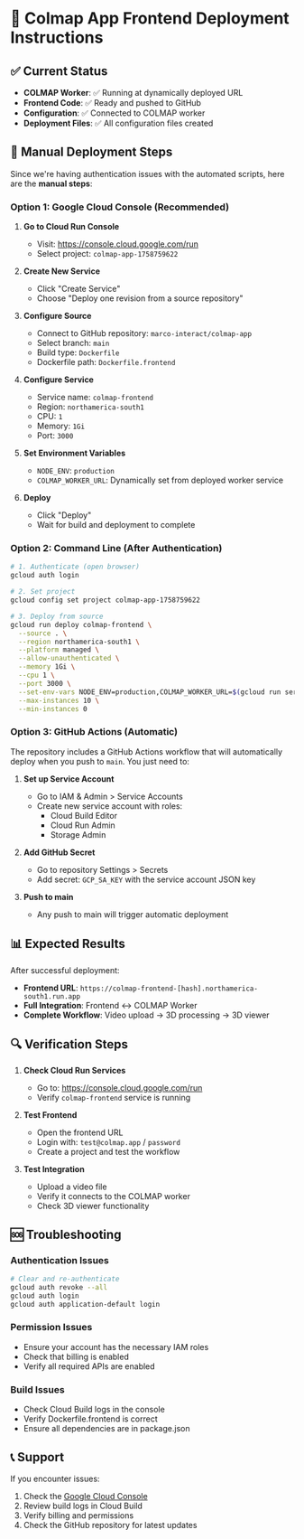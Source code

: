 # 🚀 Colmap App Frontend Deployment Instructions

## ✅ Current Status

- **COLMAP Worker**: ✅ Running at dynamically deployed URL
- **Frontend Code**: ✅ Ready and pushed to GitHub
- **Configuration**: ✅ Connected to COLMAP worker
- **Deployment Files**: ✅ All configuration files created

## 🔧 Manual Deployment Steps

Since we're having authentication issues with the automated scripts, here are the **manual steps**:

### Option 1: Google Cloud Console (Recommended)

1. **Go to Cloud Run Console**
   - Visit: https://console.cloud.google.com/run
   - Select project: `colmap-app-1758759622`

2. **Create New Service**
   - Click "Create Service"
   - Choose "Deploy one revision from a source repository"

3. **Configure Source**
   - Connect to GitHub repository: `marco-interact/colmap-app`
   - Select branch: `main`
   - Build type: `Dockerfile`
   - Dockerfile path: `Dockerfile.frontend`

4. **Configure Service**
   - Service name: `colmap-frontend`
   - Region: `northamerica-south1`
   - CPU: `1`
   - Memory: `1Gi`
   - Port: `3000`

5. **Set Environment Variables**
   - `NODE_ENV`: `production`
   - `COLMAP_WORKER_URL`: Dynamically set from deployed worker service

6. **Deploy**
   - Click "Deploy"
   - Wait for build and deployment to complete

### Option 2: Command Line (After Authentication)

```bash
# 1. Authenticate (open browser)
gcloud auth login

# 2. Set project
gcloud config set project colmap-app-1758759622

# 3. Deploy from source
gcloud run deploy colmap-frontend \
  --source . \
  --region northamerica-south1 \
  --platform managed \
  --allow-unauthenticated \
  --memory 1Gi \
  --cpu 1 \
  --port 3000 \
  --set-env-vars NODE_ENV=production,COLMAP_WORKER_URL=$(gcloud run services describe colmap-worker --region us-central1 --format 'value(status.url)') \
  --max-instances 10 \
  --min-instances 0
```

### Option 3: GitHub Actions (Automatic)

The repository includes a GitHub Actions workflow that will automatically deploy when you push to `main`. You just need to:

1. **Set up Service Account**
   - Go to IAM & Admin > Service Accounts
   - Create new service account with roles:
     - Cloud Build Editor
     - Cloud Run Admin
     - Storage Admin

2. **Add GitHub Secret**
   - Go to repository Settings > Secrets
   - Add secret: `GCP_SA_KEY` with the service account JSON key

3. **Push to main**
   - Any push to main will trigger automatic deployment

## 📊 Expected Results

After successful deployment:

- **Frontend URL**: `https://colmap-frontend-[hash].northamerica-south1.run.app`
- **Full Integration**: Frontend ↔ COLMAP Worker
- **Complete Workflow**: Video upload → 3D processing → 3D viewer

## 🔍 Verification Steps

1. **Check Cloud Run Services**
   - Go to: https://console.cloud.google.com/run
   - Verify `colmap-frontend` service is running

2. **Test Frontend**
   - Open the frontend URL
   - Login with: `test@colmap.app` / `password`
   - Create a project and test the workflow

3. **Test Integration**
   - Upload a video file
   - Verify it connects to the COLMAP worker
   - Check 3D viewer functionality

## 🆘 Troubleshooting

### Authentication Issues
```bash
# Clear and re-authenticate
gcloud auth revoke --all
gcloud auth login
gcloud auth application-default login
```

### Permission Issues
- Ensure your account has the necessary IAM roles
- Check that billing is enabled
- Verify all required APIs are enabled

### Build Issues
- Check Cloud Build logs in the console
- Verify Dockerfile.frontend is correct
- Ensure all dependencies are in package.json

## 📞 Support

If you encounter issues:
1. Check the [Google Cloud Console](https://console.cloud.google.com/run)
2. Review build logs in Cloud Build
3. Verify billing and permissions
4. Check the GitHub repository for latest updates

